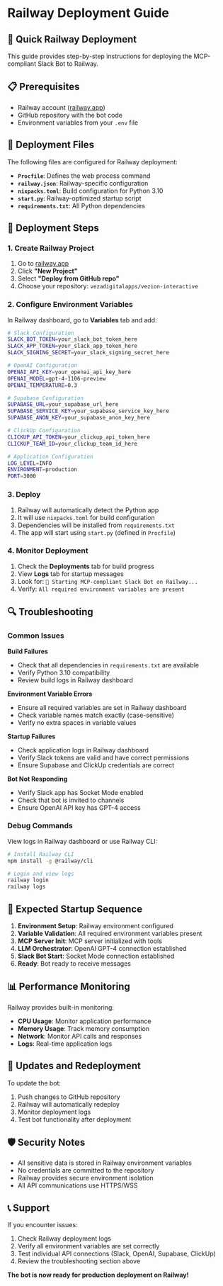 # Railway Deployment Guide

## 🚀 Quick Railway Deployment

This guide provides step-by-step instructions for deploying the MCP-compliant Slack Bot to Railway.

## 📋 Prerequisites

- Railway account ([railway.app](https://railway.app))
- GitHub repository with the bot code
- Environment variables from your `.env` file

## 🔧 Deployment Files

The following files are configured for Railway deployment:

- **`Procfile`**: Defines the web process command
- **`railway.json`**: Railway-specific configuration
- **`nixpacks.toml`**: Build configuration for Python 3.10
- **`start.py`**: Railway-optimized startup script
- **`requirements.txt`**: All Python dependencies

## 🚀 Deployment Steps

### 1. Create Railway Project

1. Go to [railway.app](https://railway.app)
2. Click **"New Project"**
3. Select **"Deploy from GitHub repo"**
4. Choose your repository: `vezadigitalapps/vezion-interactive`

### 2. Configure Environment Variables

In Railway dashboard, go to **Variables** tab and add:

```bash
# Slack Configuration
SLACK_BOT_TOKEN=your_slack_bot_token_here
SLACK_APP_TOKEN=your_slack_app_token_here
SLACK_SIGNING_SECRET=your_slack_signing_secret_here

# OpenAI Configuration
OPENAI_API_KEY=your_openai_api_key_here
OPENAI_MODEL=gpt-4-1106-preview
OPENAI_TEMPERATURE=0.3

# Supabase Configuration
SUPABASE_URL=your_supabase_url_here
SUPABASE_SERVICE_KEY=your_supabase_service_key_here
SUPABASE_ANON_KEY=your_supabase_anon_key_here

# ClickUp Configuration
CLICKUP_API_TOKEN=your_clickup_api_token_here
CLICKUP_TEAM_ID=your_clickup_team_id_here

# Application Configuration
LOG_LEVEL=INFO
ENVIRONMENT=production
PORT=3000
```

### 3. Deploy

1. Railway will automatically detect the Python app
2. It will use `nixpacks.toml` for build configuration
3. Dependencies will be installed from `requirements.txt`
4. The app will start using `start.py` (defined in `Procfile`)

### 4. Monitor Deployment

1. Check the **Deployments** tab for build progress
2. View **Logs** tab for startup messages
3. Look for: `🚀 Starting MCP-compliant Slack Bot on Railway...`
4. Verify: `All required environment variables are present`

## 🔍 Troubleshooting

### Common Issues

**Build Failures**
- Check that all dependencies in `requirements.txt` are available
- Verify Python 3.10 compatibility
- Review build logs in Railway dashboard

**Environment Variable Errors**
- Ensure all required variables are set in Railway dashboard
- Check variable names match exactly (case-sensitive)
- Verify no extra spaces in variable values

**Startup Failures**
- Check application logs in Railway dashboard
- Verify Slack tokens are valid and have correct permissions
- Ensure Supabase and ClickUp credentials are correct

**Bot Not Responding**
- Verify Slack app has Socket Mode enabled
- Check that bot is invited to channels
- Ensure OpenAI API key has GPT-4 access

### Debug Commands

View logs in Railway dashboard or use Railway CLI:

```bash
# Install Railway CLI
npm install -g @railway/cli

# Login and view logs
railway login
railway logs
```

## 🎯 Expected Startup Sequence

1. **Environment Setup**: Railway environment configured
2. **Variable Validation**: All required environment variables present
3. **MCP Server Init**: MCP server initialized with tools
4. **LLM Orchestrator**: OpenAI GPT-4 connection established
5. **Slack Bot Start**: Socket Mode connection established
6. **Ready**: Bot ready to receive messages

## 📊 Performance Monitoring

Railway provides built-in monitoring:

- **CPU Usage**: Monitor application performance
- **Memory Usage**: Track memory consumption
- **Network**: Monitor API calls and responses
- **Logs**: Real-time application logs

## 🔄 Updates and Redeployment

To update the bot:

1. Push changes to GitHub repository
2. Railway will automatically redeploy
3. Monitor deployment logs
4. Test bot functionality after deployment

## 🛡️ Security Notes

- All sensitive data is stored in Railway environment variables
- No credentials are committed to the repository
- Railway provides secure environment isolation
- All API communications use HTTPS/WSS

## 📞 Support

If you encounter issues:

1. Check Railway deployment logs
2. Verify all environment variables are set correctly
3. Test individual API connections (Slack, OpenAI, Supabase, ClickUp)
4. Review the troubleshooting section above

**The bot is now ready for production deployment on Railway!**
